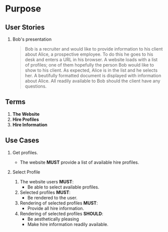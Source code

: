 # Purpose

## User Stories

1. Bob's presentation

    > Bob is a recruiter and would like to provide information to his client about Alice, a prospective employee. To do this he goes to his desk and enters a URL in his browser. A website loads with a list of profiles; one of them hopefully the person Bob would like to show to his client. As expected, Alice is in the list and he selects her. A beutifully formatted document is displayed with information about Alice. All readily available to Bob should the client have any questions.

## Terms

1. **The Website**
1. **Hire Profiles**
1. **Hire Information**

## Use Cases

1. Get profiles.

    * The website **MUST** provide a list of available hire profiles.

1. Select Profile

    1. The website users **MUST**:
        * Be able to select available profiles.
    1. Selected profiles **MUST**:
        * Be rendered to the user.
    1. Rendering of selected profiles **MUST**:
        * Provide all hire information.
    1. Rendering of selected profiles **SHOULD**:
        * Be aesthetically pleasing
        * Make hire information readily available.
